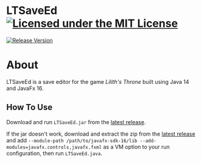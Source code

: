 # LTSaveEd [![Licensed under the MIT License](https://img.shields.io/badge/License-MIT-blue.svg)](https://github.com/Exiua/LTSaveEd/blob/master/LICENSE)
[![Release Version](https://img.shields.io/github/v/release/Exiua/LTSaveEd?include_prereleases)](https://github.com/Exiua/LTSaveEd/releases)

# About

LTSaveEd is a save editor for the game _Lilith's Throne_ built using Java 14 and JavaFx 16.

## How To Use

Download and run `LTSaveEd.jar` from the [latest release](https://github.com/Exiua/LTSaveEd/releases). 

If the jar doesn't work, download and extract the zip from the [latest release](https://github.com/Exiua/LTSaveEd/releases) and add `--module-path /path/to/javafx-sdk-16/lib --add-modules=javafx.controls,javafx.fxml` as a VM option to your run configuration, then run `LTSaveEd.java`.

